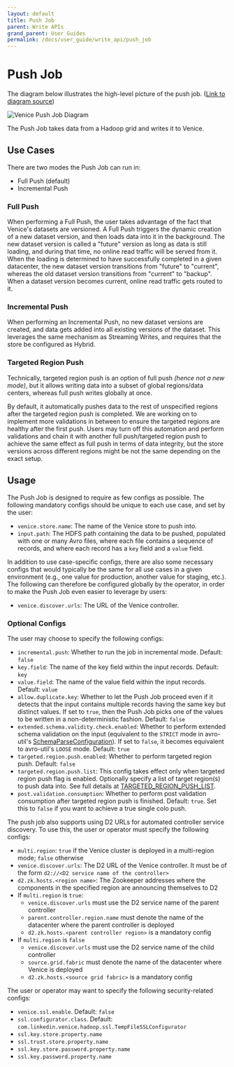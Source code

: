 ```yaml
---
layout: default
title: Push Job
parent: Write APIs
grand_parent: User Guides
permalink: /docs/user_guide/write_api/push_job
---
```

# Push Job

The diagram below illustrates the high-level picture of the push job. ([Link to diagram source](https://whimsical.com/venice-docs-diagrams-SvH4RAc9mED9JdAycS5w2v))

![Venice Push Job Diagram](https://github.com/user-attachments/assets/bdcefd28-a550-4ab8-9e84-5654efdcb0c0)

The Push Job takes data from a Hadoop grid and writes it to Venice. 

## Use Cases
There are two modes the Push Job can run in:

- Full Push (default)
- Incremental Push

### Full Push
When performing a Full Push, the user takes advantage of the fact that Venice's datasets are versioned. A Full Push
triggers the dynamic creation of a new dataset version, and then loads data into it in the background. The new dataset 
version is called a "future" version as long as data is still loading, and during that time, no online read traffic will
be served from it. When the loading is determined to have successfully completed in a given datacenter, the new dataset 
version transitions from "future" to "current", whereas the old dataset version transitions from "current" to "backup". 
When a dataset version becomes current, online read traffic gets routed to it.

### Incremental Push
When performing an Incremental Push, no new dataset versions are created, and data gets added into all existing versions 
of the dataset. This leverages the same mechanism as Streaming Writes, and requires that the store be configured as 
Hybrid.

### Targeted Region Push
Technically, targeted region push is an option of full push _(hence not a new mode)_, but it allows writing data into a 
subset of global regions/data centers, whereas full push writes globally at once.

By default, it automatically pushes data to the rest of unspecified regions after the targeted region push is completed.
We are working on to implement more validations in between to ensure the targeted regions are healthy after the first push. 
Users may turn off this automation and perform validations and chain it with another full push/targeted region push to 
achieve the same effect as full push in terms of data integrity, but the store versions across different regions might be 
not the same depending on the exact setup.

## Usage
The Push Job is designed to require as few configs as possible. The following mandatory configs should be unique to each
use case, and set by the user:

- `venice.store.name`: The name of the Venice store to push into.
- `input.path`: The HDFS path containing the data to be pushed, populated with one or many Avro files, where each file 
  contains a sequence of records, and where each record has a `key` field and a `value` field.

In addition to use case-specific configs, there are also some necessary configs that would typically be the same for all 
use cases in a given environment (e.g., one value for production, another value for staging, etc.). The following can 
therefore be configured globally by the operator, in order to make the Push Job even easier to leverage by users:

- `venice.discover.urls`: The URL of the Venice controller.

### Optional Configs
The user may choose to specify the following configs:

- `incremental.push`: Whether to run the job in incremental mode. Default: `false`
- `key.field`: The name of the key field within the input records. Default: `key`
- `value.field`: The name of the value field within the input records. Default: `value`
- `allow.duplicate.key`: Whether to let the Push Job proceed even if it detects that the input contains multiple records 
  having the same key but distinct values. If set to `true`, then the Push Job picks one of the values to be written in
  a non-deterministic fashion. Default: `false`
- `extended.schema.validity.check.enabled`: Whether to perform extended schema validation on the input (equivalent to
  the `STRICT` mode in avro-util's [SchemaParseConfiguration](https://github.com/linkedin/avro-util/blob/master/helper/helper-common/src/main/java/com/linkedin/avroutil1/compatibility/SchemaParseConfiguration.java)). 
  If set to `false`, it becomes equivalent to avro-util's `LOOSE` mode. Default: `true`
- `targeted.region.push.enabled`: Whether to perform targeted region push. Default: `false`
- `targeted.region.push.list`: This config takes effect only when targeted region push flag is enabled. 
  Optionally specify a list of target region(s) to push data into. See full details at 
  [TARGETED_REGION_PUSH_LIST](https://venicedb.org/javadoc/com/linkedin/venice/hadoop/VenicePushJob.html#TARGETED_REGION_PUSH_LIST).
- `post.validation.consumption`: Whether to perform post validation consumption after targeted region push is finished. 
   Default: `true`. Set this to `false` if you want to achieve a true single colo push.

The push job also supports using D2 URLs for automated controller service discovery. To use this, the user or operator
must specify the following configs:

- `multi.region`: `true` if the Venice cluster is deployed in a multi-region mode; `false` otherwise
- `venice.discover.urls`: The D2 URL of the Venice controller. It must be of the form `d2://<D2 service name of the controller>`
- `d2.zk.hosts.<region name>`: The Zookeeper addresses where the components in the specified region are announcing themselves to D2
- If `multi.region` is `true`:
  - `venice.discover.urls` must use the D2 service name of the parent controller
  - `parent.controller.region.name` must denote the name of the datacenter where the parent controller is deployed
  - `d2.zk.hosts.<parent controller region>` is a mandatory config
- If `multi.region` is `false`
  - `venice.discover.urls` must use the D2 service name of the child controller
  - `source.grid.fabric` must denote the name of the datacenter where Venice is deployed
  - `d2.zk.hosts.<source grid fabric>` is a mandatory config

The user or operator may want to specify the following security-related configs:

- `venice.ssl.enable`. Default: `false`
- `ssl.configurator.class`. Default: `com.linkedin.venice.hadoop.ssl.TempFileSSLConfigurator`
- `ssl.key.store.property.name`
- `ssl.trust.store.property.name`
- `ssl.key.store.password.property.name`
- `ssl.key.password.property.name`